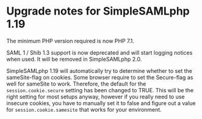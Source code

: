 Upgrade notes for SimpleSAMLphp 1.19
====================================

The minimum PHP version required is now PHP 7.1.

SAML 1 / Shib 1.3 support is now deprecated and will start logging notices
when used. It will be removed in SimpleSAMLphp 2.0.

SimpleSAMLphp 1.19 will automatically try to determine whether to set the sameSite-flag on cookies.
Some browser require to set the Secure-flag as well for sameSite to work. Therefore, the default for
the `session.cookie.secure` setting has been changed to TRUE. This will be the right setting for most
setups anyway, however if you really need to use insecure cookies, you have to manually set it to false and
figure out a value for `session.cookie.samesite` that works for your environment.
